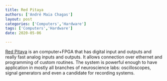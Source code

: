 ```yaml
---
title: Red Pitaya
authors: ['André Maia Chagas']
layout: post
categories: ['Computers','Hardware']
tags: ['Computers','Hardware']
date: 2020-05-06

---
```

[Red Pitaya](https://www.redpitaya.com/?skip_intro=yes ) is an computer+FPGA that has digital input and outputs and really fast analog inputs and outputs. It allows connection over ethernet and programming of custom routines. The system is powerful enough to have application in mostly all branches of neuroscience labs: oscilloscopes, signal generators and even a candidate for recording systems.


